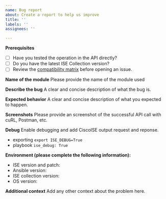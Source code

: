 ```yaml
---
name: Bug report
about: Create a report to help us improve
title: ''
labels: ''
assignees: ''

---
```


**Prerequisites**
* [ ] Have you tested the operation in the API directly?
* [ ] Do you have the latest ISE Collection version?
* [ ] Review the [compatibility matrix](https://github.com/CiscoISE/ansible-ise/tree/main#compatibility-matrix) before opening an issue.

**Name of the module**
Please provide the name of the module used

**Describe the bug**
A clear and concise description of what the bug is.

**Expected behavior**
A clear and concise description of what you expected to happen.

**Screenshots**
Please provide an screenshot of the successful API call with cuRL, Postman, etc.

**Debug**
Enable debugging and add CiscoISE output request and reponse.
* exporting `export ISE_DEBUG=True`
* playbook `ise_debug: True`

**Environment (please complete the following information):**
* ISE version and patch: 
* Ansible version: 
* ISE collection version:
* OS version: 

**Additional context**
Add any other context about the problem here.
